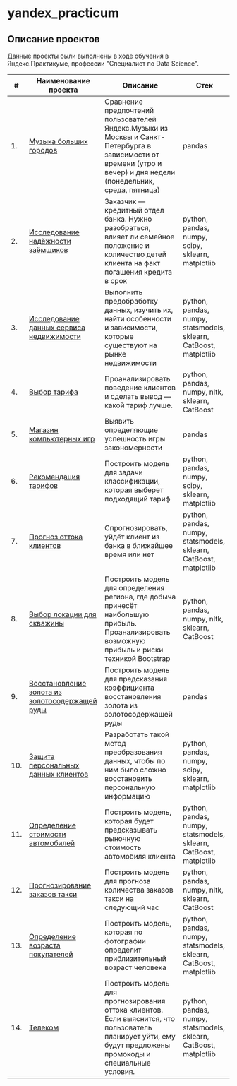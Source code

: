 # yandex_practicum

## Описание проектов

Данные проекты были выполнены в ходе обучения в Яндекс.Практикуме, профессии "Специалист по Data Science".

| #    | Наименование проекта                | Описание                                                     | Стек                                                         |
| ---- | ------------------------------------------------------------ | ------------------------------------------------------------ | ------------------------------------------------------------ |
| 1.   | [Музыка больших городов](big_cities_music) | Сравнение предпочтений пользователей Яндекс.Музыки из Москвы и Санкт-Петербурга в зависимости от времени (утро и вечер) и дня недели (понедельник, среда, пятница)| pandas |
| 2.   | [Исследование надёжности заёмщиков](https://github.com/aq2003/Portfolio/tree/main/Gold%20Recovery) | Заказчик — кредитный отдел банка. Нужно разобраться, влияет ли семейное положение и количество детей клиента на факт погашения кредита в срок | python, pandas, numpy, scipy, sklearn, matplotlib       |
| 3.   | [Исследование данных сервиса недвижимости](https://github.com/aq2003/Portfolio/tree/main/Taxi%20Service) | Выполнить предобработку данных, изучить их, найти особенности и зависимости, которые существуют на рынке недвижимости | python, pandas, numpy, statsmodels, sklearn, CatBoost, matplotlib |
| 4.   | [Выбор тарифа](https://github.com/aq2003/Portfolio/tree/main/Analyzing%20Texts) | Проанализировать поведение клиентов и сделать вывод — какой тариф лучше.             | python, pandas, numpy, nltk, sklearn, CatBoost |
| 5.   | [Магазин компьютерных игр](big_cities_music) | Выявить определяющие успешность игры закономерности | pandas |
| 6.   | [Рекомендация тарифов](https://github.com/aq2003/Portfolio/tree/main/Gold%20Recovery) | Построить модель для задачи классификации, которая выберет подходящий тариф | python, pandas, numpy, scipy, sklearn, matplotlib       |
| 7.   | [Прогноз оттока клиентов](https://github.com/aq2003/Portfolio/tree/main/Taxi%20Service) | Спрогнозировать, уйдёт клиент из банка в ближайшее время или нет | python, pandas, numpy, statsmodels, sklearn, CatBoost, matplotlib |
| 8.   | [Выбор локации для скважины](https://github.com/aq2003/Portfolio/tree/main/Analyzing%20Texts) | Построить модель для определения региона, где добыча принесёт наибольшую прибыль. Проанализировать возможную прибыль и риски техникой Bootstrap             | python, pandas, numpy, nltk, sklearn, CatBoost |
| 9.   | [Восстановление золота из золотосодержащей руды](big_cities_music) | Построить модель для предсказания коэффициента восстановления золота из золотосодержащей руды | pandas |
| 10.  | [Защита персональных данных клиентов](https://github.com/aq2003/Portfolio/tree/main/Gold%20Recovery) | Разработать такой метод преобразования данных, чтобы по ним было сложно восстановить персональную информацию | python, pandas, numpy, scipy, sklearn, matplotlib       |
| 11.  | [Определение стоимости автомобилей](https://github.com/aq2003/Portfolio/tree/main/Taxi%20Service) | Построить модель, которая будет предсказывать рыночную стоимость автомобиля клиента | python, pandas, numpy, statsmodels, sklearn, CatBoost, matplotlib |
| 12.  | [Прогнозирование заказов такси](https://github.com/aq2003/Portfolio/tree/main/Analyzing%20Texts) | Построить модель для прогноза количества заказов такси на следующий час             | python, pandas, numpy, nltk, sklearn, CatBoost |
| 13.  | [Определение возраста покупателей](https://github.com/aq2003/Portfolio/tree/main/Taxi%20Service) | Построить модель, которая по фотографии определит приблизительный возраст человека  | python, pandas, numpy, statsmodels, sklearn, CatBoost, matplotlib |
| 14.  | [Телеком](https://github.com/aq2003/Portfolio/tree/main/Taxi%20Service) | Построить модель для прогнозирования оттока клиентов. Если выяснится, что пользователь планирует уйти, ему будут предложены промокоды и специальные условия.  | python, pandas, numpy, statsmodels, sklearn, CatBoost, matplotlib |
